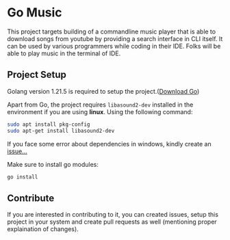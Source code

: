 # Go Music

This project targets building of a commandline music player that is able to download songs from youtube by providing a search interface in CLI itself. It can be used by various programmers while coding in their IDE. Folks will be able to play music in the terminal of IDE.


## Project Setup

Golang version 1.21.5 is required to setup the project.([Download Go](https://go.dev/dl/))  

Apart from Go, the project requires `libasound2-dev` installed in the environment if you are using **linux**. Using the following command:
```bash
sudo apt install pkg-config
sudo apt-get install libasound2-dev  
```
If you face some error about dependencies in windows, kindly create an [issue...](https://github.com/SRV332003/go_music/issues)  



Make sure to install go modules:
```bash
go install
```





## Contribute

If you are interested in contributing to it, you can created issues, setup this project in your system and create pull requests as well (mentioning proper explaination of changes).







